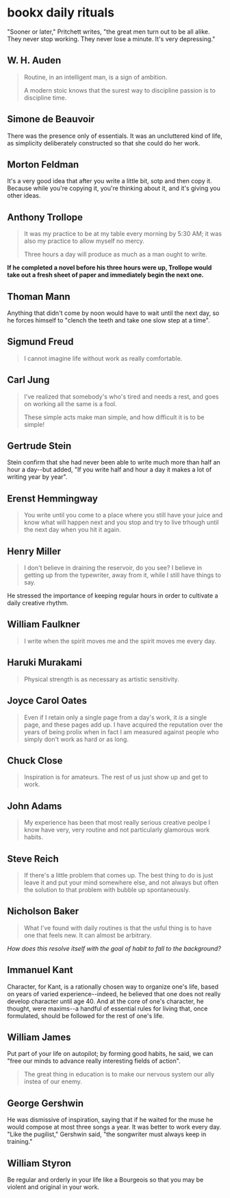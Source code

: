 # bookx daily rituals

"Sooner or later," Pritchett writes, "the great men turn out to be all alike.  They never stop working.  They never lose a minute.  It's very depressing."

## W. H. Auden

>   Routine, in an intelligent man, is a sign of ambition.
>   
>   A modern stoic knows that the surest way to discipline passion is to
>   discipline time.

## Simone de Beauvoir

There was the presence only of essentials.  It was an uncluttered kind of life, as simplicity deliberately constructed so that she could do her work.

## Morton Feldman

It's a very good idea that after you write a little bit, sotp and then copy it.  Because while you're copying it, you're thinking about it, and it's giving you other ideas.

## Anthony Trollope

>   It was my practice to be at my table every morning by 5:30 AM; it was also my practice to allow myself no mercy.
>   
>   Three hours a day will produce as much as a man ought to write.

__If he completed a novel before his three hours were up, Trollope would take out a fresh sheet of paper and immediately begin the next one.__

## Thoman Mann

Anything that didn't come by noon would have to wait until the next day, so he forces himself to "clench the teeth and take one slow step at a time".

## Sigmund Freud

>   I cannot imagine life without work as really comfortable.

## Carl Jung

>   I've realized that somebody's who's tired and needs a rest, and goes on working all the same is a fool.
>   
>   These simple acts make man simple, and how difficult it is to be simple!

## Gertrude Stein

Stein confirm that she had never been able to write much more than half an hour a day--but added, "If you write half and hour a day it makes a lot of writing year by year".

## Erenst Hemmingway

>   You write until you come to a place where you still have your juice and know what will happen next and you stop and try to live trhough until the next day when you hit it again.

## Henry Miller

>   I don't believe in draining the reservoir, do you see?  I believe in getting up from the typewriter, away from it, while I still have things to say.

He stressed the importance of keeping regular hours in order to cultivate a daily creative rhythm.

## William Faulkner

>   I write when the spirit moves me and the spirit moves me every day.

## Haruki Murakami

>   Physical strength is as necessary as artistic sensitivity.

## Joyce Carol Oates

>   Even if I retain only a single page from a day's work, it _is_ a single page, and these pages add up.  I have acquired the reputation over the years of being prolix when in fact I am measured against people who simply don't work as hard or as long.

## Chuck Close

>   Inspiration is for amateurs.  The rest of us just show up and get to work.

## John Adams

>   My experience has been that most really serious creative peolpe I know have very, very routine and not particularly glamorous work habits.

## Steve Reich

>   If there's a little problem that comes up.  The best thing to do is just leave it and put your mind somewhere else, and not always but often the solution to that problem with bubble up spontaneously.

## Nicholson Baker

>   What I've found with daily routines is that the usful thing is to have one that feels new.  It can almost be arbitrary.

_How does this resolve itself with the goal of habit to fall to the background?_

## Immanuel Kant

Character, for Kant, is a rationally chosen way to organize one's life, based on years of varied experience--indeed, he believed that one does not really develop character until age 40.  And at the core of one's character, he thought, were maxims--a handful of essential rules for living that, once formulated, should be followed for the rest of one's life.

## William James

Put part of your life on autopilot; by forming good habits, he said, we can "free our minds to advance really interesting fields of action".

>   The great thing in education is to make our nervous system our ally instea of our enemy.

## George Gershwin

He was dismissive of inspiration, saying that if he waited for the muse he would compose at most three songs a year.  It was better to work every day.  "Like the pugilist," Gershwin said, "the songwriter must always keep in training."

## William Styron

Be regular and orderly in your life like a Bourgeois so that you may be violent and original in your work.